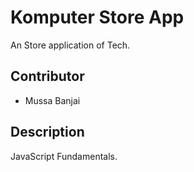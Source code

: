 # Komputer Store App

An Store application of Tech.


## Contributor

- Mussa Banjai


## Description

JavaScript Fundamentals.

